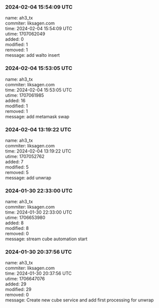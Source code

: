 ### 2024-02-04 15:54:09 UTC
name: ah3_tx  
commiter: liksagen.com  
time: 2024-02-04 15:54:09 UTC  
utime: 1707062049  
added: 0  
modified: 1  
removed: 1  
message: add walto insert

### 2024-02-04 15:53:05 UTC
name: ah3_tx  
commiter: liksagen.com  
time: 2024-02-04 15:53:05 UTC  
utime: 1707061985  
added: 16  
modified: 1  
removed: 1  
message: add metamask swap

### 2024-02-04 13:19:22 UTC
name: ah3_tx  
commiter: liksagen.com  
time: 2024-02-04 13:19:22 UTC  
utime: 1707052762  
added: 7  
modified: 5  
removed: 5  
message: add unwrap

### 2024-01-30 22:33:00 UTC
name: ah3_tx  
commiter: liksagen.com  
time: 2024-01-30 22:33:00 UTC  
utime: 1706653980  
added: 8  
modified: 8  
removed: 0  
message: stream cube automation start

### 2024-01-30 20:37:56 UTC
name: ah3_tx  
commiter: liksagen.com  
time: 2024-01-30 20:37:56 UTC  
utime: 1706647076  
added: 29  
modified: 29  
removed: 0  
message: Create new cube service and add first processing for unwrap

